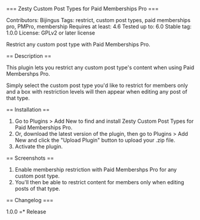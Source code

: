=== Zesty Custom Post Types for Paid Memberships Pro ===

Contributors: Bijingus
Tags: restrict, custom post types, paid memberships pro, PMPro, membership
Requires at least: 4.6
Tested up to: 6.0
Stable tag: 1.0.0
License: GPLv2 or later license

Restrict any custom post type with Paid Memberships Pro.

== Description ==

This plugin lets you restrict any custom post type's content when using Paid Membershps Pro.

Simply select the custom post type you'd like to restrict for members only and a box with restriction levels will then appear when editing any post of that type.

== Installation ==

1. Go to Plugins > Add New to find and install Zesty Custom Post Types for Paid Memberships Pro.
2. Or, download the latest version of the plugin, then go to Plugins > Add New and click the "Upload Plugin" button to upload your .zip file.
3. Activate the plugin.

== Screenshots ==

1. Enable membership restriction with Paid Membershps Pro for any custom post type.
2. You'll then be able to restrict content for members only when editing posts of that type.

== Changelog === 

1.0.0 =* Release